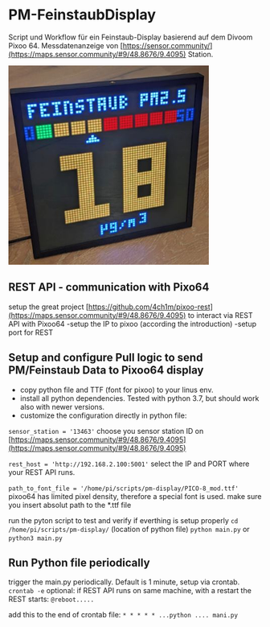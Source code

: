 # PM-FeinstaubDisplay

Script und Workflow für ein Feinstaub-Display basierend auf dem Divoom Pixoo 64. Messdatenanzeige von [https://sensor.community/](https://maps.sensor.community/#9/48.8676/9.4095) Station.

![feinstaub display](https://github.com/AWSomePy/PM-FeinstaubDisplay/blob/main/pm-display-logic/images/feinstaub_display.JPG)

## REST API - communication with Pixo64
setup the great project [https://github.com/4ch1m/pixoo-rest](https://maps.sensor.community/#9/48.8676/9.4095) to interact via REST API with Pixoo64
-setup the IP to pixoo (according the introduction)
-setup port for REST

## Setup and configure Pull logic to send PM/Feinstaub Data to Pixoo64 display
- copy python file and TTF (font for pixoo) to your linus env.
- install all python dependencies. Tested with python 3.7, but should work also with newer versions.
- customize the configuration directly in python file:

`sensor_station = '13463'` choose you sensor station ID on [https://maps.sensor.community/#9/48.8676/9.4095](https://maps.sensor.community/#9/48.8676/9.4095)

`rest_host = 'http://192.168.2.100:5001'` select the IP and PORT where your REST API runs. 

`path_to_font_file = '/home/pi/scripts/pm-display/PICO-8_mod.ttf' ` pixoo64 has limited pixel density, therefore a special font is used. make sure you insert absolut path to the *.ttf file

run the pyton script to test and verify if everthing is setup properly
`cd /home/pi/scripts/pm-display/` (location of python file)
`python main.py` or `python3 main.py`

## Run Python file periodically
trigger the main.py periodically. Default is 1 minute, setup via crontab.
`crontab -e`
optional: if REST API runs on same machine, with a restart the REST starts:
`@reboot.....`

add this to the end of crontab file:
`* * * * * ...python .... mani.py`


